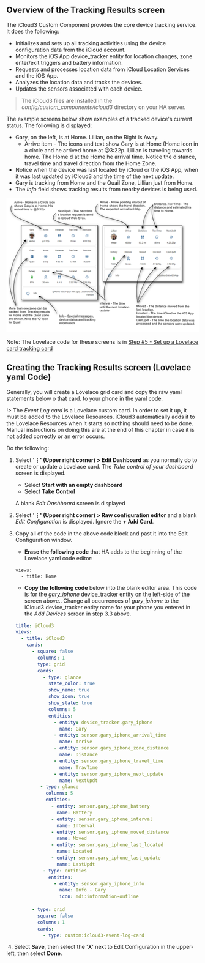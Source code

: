 ## Overview of the Tracking Results screen

The iCloud3 Custom Component provides the core device tracking service. It does the following:

  - Initializes and sets up all tracking activities using the device configuration data from the iCloud account.
  - Monitors the iOS App device_tracker entity for location changes, zone enter/exit triggers and battery information.
  - Requests and processes location data from iCloud Location Services and the iOS App.
  - Analyzes the location data and tracks the devices.
  - Updates the sensors associated with each device.

> The iCloud3 files are installed in the *config/custom_components/icloud3* directory on your HA server.


The example screens below show examples of a tracked device's current status. The following is displayed:

- Gary, on the left, is at Home. Lillian, on the Right is Away.
  - Arrive item - The icons and text show Gary is at Home (Home icon in a circle and he arrived home at @3:22p. Lillian is traveling towards home. The Home d at the Home he arrival time. Notice the distance, travel time and travel direction from the Home Zone. 
- Notice when the device was last located by iCloud or the iOS App, when it was last updated by iCloud3 and the time of the next update. 
- Gary is tracking from Home and the Quail Zone, Lillian just from Home.
- The *Info* field shows tracking results from nearby devices is being used.


![](../images/track-gary-home-lillian-away-captions.png)



Note: The Lovelace code for these screens is in [Step #5 - Set up a Lovelace card tracking card](.../2.0-installing-and-configuring?id=step-6-set-up-a-lovelace-card-tracking-card) 



## Creating the Tracking Results screen (Lovelace yaml Code)



Generally, you will create a Lovelace grid card and copy the raw yaml statements below o that card.  to your phone in the yaml code.

!> The *Event Log card* is a Lovelace custom card. In order to set it up, it must be added to the Lovelace Resources. iCloud3 automatically adds it to the Lovelace Resources when it starts so nothing should need to be done.  Manual instructions on doing this are at the end of this chapter in case it is not added correctly or an error occurs.

Do the following:
1. Select **'⋮' (Upper right corner) > Edit Dashboard** as you normally do to create or update a Lovelace card. The *Take control of your dashboard* screen is displayed.
   - Select **Start with an empty dashboard**
   - Select **Take Control**

   A blank *Edit Dashboard* screen is displayed
2. Select **'⋮' (Upper right corner) > Raw configuration editor** and a blank *Edit Configuration* is displayed. Ignore the **+  Add Card**. 
3. Copy all of the code in the above code block and past it into the Edit Configuration window. 
   - **Erase the following code** that HA adds to the beginning of the Lovelace yaml code editor:	
   ```
   views:
     - title: Home
   ```

   - **Copy the following code** below into the blank editor area. This code is for the *gary_iphone* device_tracker entity on the left-side of the screen above.. Change all occurrences of *gary_iphone* to the iCloud3 device_tracker entity name for your phone you entered in the *Add Devices*  screen in step 3.3 above.
    ```yaml
    title: iCloud3
    views:
      - title: iCloud3
        cards:
          - square: false
            columns: 1
            type: grid
            cards:
              - type: glance
                state_color: true
                show_name: true
                show_icon: true
                show_state: true
                columns: 5
                entities:
                  - entity: device_tracker.gary_iphone
                    name: Gary
                  - entity: sensor.gary_iphone_arrival_time
                    name: Arrive
                  - entity: sensor.gary_iphone_zone_distance
                    name: Distance
                  - entity: sensor.gary_iphone_travel_time
                    name: TravTime
                  - entity: sensor.gary_iphone_next_update
                    name: NextUpdt
             - type: glance
               columns: 5
               entities:
                 - entity: sensor.gary_iphone_battery
                   name: Battery
                 - entity: sensor.gary_iphone_interval
                   name: Interval
                 - entity: sensor.gary_iphone_moved_distance
                   name: Moved
                 - entity: sensor.gary_iphone_last_located
                   name: Located
                 - entity: sensor.gary_iphone_last_update
                   name: LastUpdt
              - type: entities
                entities:
                  - entity: sensor.gary_iphone_info
                    name: Info - Gary
                    icon: mdi:information-outline
   
          - type: grid
            square: false
            columns: 1
            cards:
              - type: custom:icloud3-event-log-card
    ```

​	4. Select **Save**, then select the '**X**' next to Edit Configuration in the upper-left, then select **Done**.

